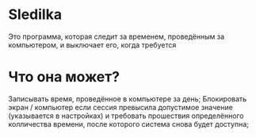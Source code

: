 # Sledilka
Это программа, которая следит за временем, проведённым за компьютером, и выключает его, когда требуется

# Что она может?
Записывать время, проведённое в компьютере за день;
Блокировать экран / компьютер если сессия превысила допустимое значение (указывается в настройках) и требовать прошествия определённого колличества времени, после которого система снова будет доступна;
